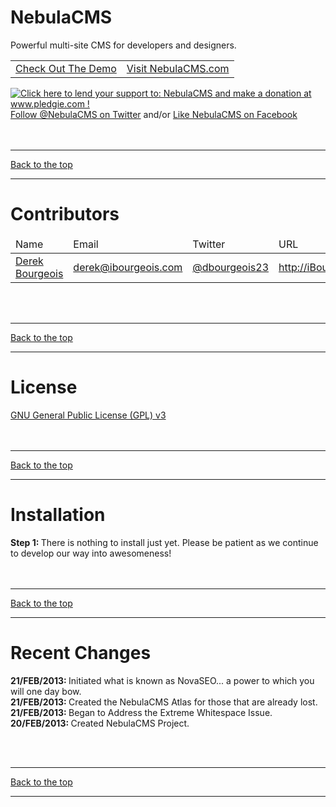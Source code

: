 NebulaCMS
=========

Powerful multi-site CMS for developers and designers.
<table>
  <tr>
    <td><a href="http://demo.nebulacms.com" target="_blank">Check Out The Demo</a></td>
    <td><a href="http://nebulacms.com" target="_blank">Visit NebulaCMS.com</a></td>
  </tr>
</table>
<a href='http://www.pledgie.com/campaigns/19306'><img alt='Click here to lend your support to: NebulaCMS and make a donation at www.pledgie.com !' src='http://www.pledgie.com/campaigns/19306.png?skin_name=chrome' border='0' /></a>
<br /><a href="http://twitter.com/NebulaCMS" target="_blank">Follow @NebulaCMS on Twitter</a>
and/or <a href="http://facebook.com/NebulaCMS" target="_blank">Like NebulaCMS on Facebook</a>
<br /><br /><br /><hr /><a href="#nebulacms">Back to the top</a><br /><hr />


Contributors
============

<table>
<thead><tr><td>Name</td><td>Email</td><td>Twitter</td><td>URL</td></tr></thead>
<tbody>
  <tr>
    <td><a href="http://github.com/ibourgeois" target="_blank">Derek Bourgeois</a></td>
    <td><a href="mailto:derek@ibourgeois.com">derek@ibourgeois.com</a></td>
    <td><a href="http://twitter.com/dbourgeois23" target="_blank">@dbourgeois23</a></td>
    <td><a href="http://ibourgeois.com" target="_blank">http://iBourgeois.com</a></td>
  </tr>
</tbody>
</table>
<br /><br /><hr /><a href="#nebulacms">Back to the top</a><br /><hr />

License
=======

<a href="https://github.com/ibourgeois/NebulaCMS/blob/master/license.txt">GNU General Public License (GPL) v3</a>
<br /><br /><br /><hr /><a href="#nebulacms">Back to the top</a><br /><hr />

Installation
============

<b>Step 1: </b> There is nothing to install just yet. Please be patient as we continue to develop our way into awesomeness!
<br /><br /><br /><hr /><a href="#nebulacms">Back to the top</a><br /><hr />

Recent Changes
==============

<b>21/FEB/2013: </b> Initiated what is known as NovaSEO... a power to which you will one day bow. <br />
<b>21/FEB/2013: </b> Created the NebulaCMS Atlas for those that are already lost. <br />
<b>21/FEB/2013: </b> Began to Address the Extreme Whitespace Issue. <br />
<b>20/FEB/2013: </b> Created NebulaCMS Project.

<br /><br /><hr /><a href="#nebulacms">Back to the top</a><br /><hr />

